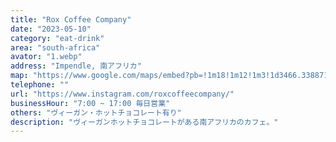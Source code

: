 ```yaml
---
title: "Rox Coffee Company"
date: "2023-05-10"
category: "eat-drink"
area: "south-africa"
avator: "1.webp"
address: "Impendle, 南アフリカ"
map: "https://www.google.com/maps/embed?pb=!1m18!1m12!1m3!1d3466.338871163616!2d30.0252707!3d-29.680953499999998!2m3!1f0!2f0!3f0!3m2!1i1024!2i768!4f13.1!3m3!1m2!1s0x1ef419f2b1d91d97%3A0x2d9cc846536e4cc5!2sRox%20Coffee%20Company!5e0!3m2!1sja!2sus!4v1709710825005!5m2!1sja!2sus"
telephone: ""
url: "https://www.instagram.com/roxcoffeecompany/"
businessHour: "7:00 ~ 17:00 毎日営業"
others: "ヴィーガン・ホットチョコレート有り"
description: "ヴィーガンホットチョコレートがある南アフリカのカフェ。"
---
```

